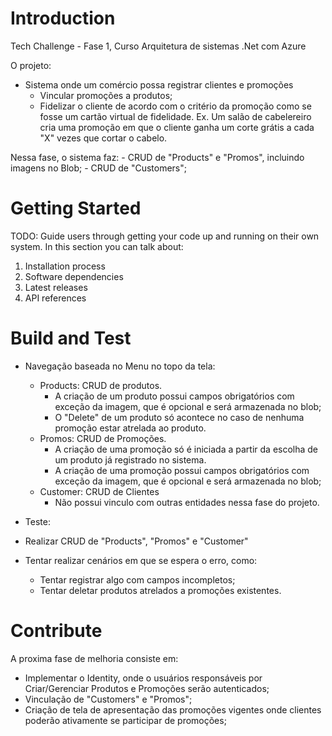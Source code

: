 # Introduction 
Tech Challenge - Fase 1, Curso Arquitetura de sistemas .Net com Azure

O projeto:
- Sistema onde um comércio possa registrar clientes e promoções
	 - Vincular promoções a produtos;
	 - Fidelizar o cliente de acordo com o critério da promoção como se fosse um cartão virtual de fidelidade.
		Ex. Um salão de cabelereiro cria uma promoção em que o cliente ganha um corte grátis a cada "X" vezes que cortar o cabelo.

Nessa fase, o sistema faz:
	- CRUD de "Products" e "Promos", incluindo imagens no Blob;
	- CRUD de "Customers";


# Getting Started
TODO: Guide users through getting your code up and running on their own system. In this section you can talk about:
1.	Installation process
2.	Software dependencies
3.	Latest releases
4.	API references

# Build and Test
 - Navegação baseada no Menu no topo da tela:
	- Products: CRUD de produtos.
		- A criação de um produto possui campos obrigatórios com exceção da imagem, que é opcional e será armazenada no blob;
		- O "Delete" de um produto só acontece no caso de nenhuma promoção estar atrelada ao produto.
	- Promos: CRUD de Promoções.
		- A criação de uma promoção só é iniciada a partir da escolha de um produto já registrado no sistema.
		- A criação de uma promoção possui campos obrigatórios com exceção da imagem, que é opcional e será armazenada no blob;
	- Customer: CRUD de Clientes
		- Não possui vinculo com outras entidades nessa fase do projeto.


 - Teste:
  - Realizar CRUD de "Products", "Promos" e "Customer"
  - Tentar realizar cenários em que se espera o erro, como:
	- Tentar registrar algo com campos incompletos;
	- Tentar deletar produtos atrelados a promoções existentes.

# Contribute
A proxima fase de melhoria consiste em:

 -  Implementar o Identity, onde o usuários responsáveis por Criar/Gerenciar Produtos e Promoções serão autenticados;
 - Vinculação de "Customers" e "Promos";
 - Criação de tela de apresentação das promoções vigentes onde clientes poderão ativamente se participar de promoções;

